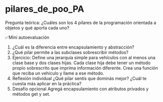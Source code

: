 # pilares_de_poo_PA
Pregunta teórica:
¿Cuáles son los 4 pilares de la programación orientada a objetos y qué aporta cada uno?

✅Mini autoevaluación
1. ¿Cuál es la diferencia entre encapsulamiento y abstracción?
2. ¿Qué pilar permite a las subclases sobrescribir métodos?
3. Ejercicio:
Define una jerarquía simple para vehículos con al menos una clase base y dos clases hijas.
Cada clase hija debe tener un método propio sobrescrito que imprima información
diferente. Crea una función que reciba un vehículo y llame a ese método.
4. Reflexión individual
¿Qué pilar sentís que dominás mejor? ¿Cuál te cuesta más aplicar en la práctica?
5. Desafío opcional
Agregá encapsulamiento con atributos privados y métodos get y set.
